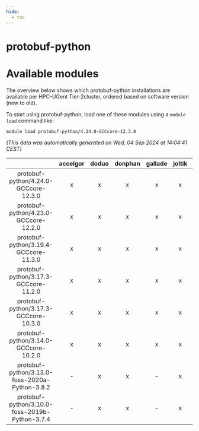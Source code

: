 ```yaml
---
hide:
  - toc
---
```


protobuf-python
===============

# Available modules


The overview below shows which protobuf-python installations are available per HPC-UGent Tier-2cluster, ordered based on software version (new to old).

To start using protobuf-python, load one of these modules using a `module load` command like:

```shell
module load protobuf-python/4.24.0-GCCcore-12.3.0
```

*(This data was automatically generated on Wed, 04 Sep 2024 at 14:04:41 CEST)*  

| |accelgor|doduo|donphan|gallade|joltik|shinx|skitty|
| :---: | :---: | :---: | :---: | :---: | :---: | :---: | :---: |
|protobuf-python/4.24.0-GCCcore-12.3.0|x|x|x|x|x|x|x|
|protobuf-python/4.23.0-GCCcore-12.2.0|x|x|x|x|x|-|x|
|protobuf-python/3.19.4-GCCcore-11.3.0|x|x|x|x|x|x|x|
|protobuf-python/3.17.3-GCCcore-11.2.0|x|x|x|x|x|-|x|
|protobuf-python/3.17.3-GCCcore-10.3.0|x|x|x|x|x|-|x|
|protobuf-python/3.14.0-GCCcore-10.2.0|x|x|x|x|x|-|x|
|protobuf-python/3.13.0-foss-2020a-Python-3.8.2|-|x|x|-|x|-|x|
|protobuf-python/3.10.0-foss-2019b-Python-3.7.4|-|x|x|-|x|-|x|
